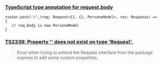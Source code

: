 ### [TypeScript type annotation for request.body](https://stackoverflow.com/a/55413670/1844139)
```
router.post('/',(req: Request<{}, {}, PersoneModel>, res: Response) => {
   // req.body is now PersoneModel
}
```

###	[TS2339: Property '' does not exist on type 'Request<ParamsDictionary>'.](https://stackoverflow.com/a/70628704/1844139)
>Error when trying to extend the Request interface from the package express to add some custom properties.